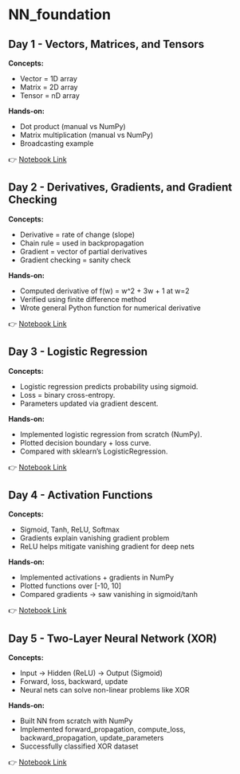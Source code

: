 # NN_foundation

## Day 1 - Vectors, Matrices, and Tensors

**Concepts:**
- Vector = 1D array
- Matrix = 2D array
- Tensor = nD array

**Hands-on:**
- Dot product (manual vs NumPy)
- Matrix multiplication (manual vs NumPy)
- Broadcasting example

👉 [Notebook Link](notebooks/day1_vectors_matrices_tensors.ipynb)


## Day 2 - Derivatives, Gradients, and Gradient Checking

**Concepts:**
- Derivative = rate of change (slope)
- Chain rule = used in backpropagation
- Gradient = vector of partial derivatives
- Gradient checking = sanity check

**Hands-on:**
- Computed derivative of f(w) = w^2 + 3w + 1 at w=2
- Verified using finite difference method
- Wrote general Python function for numerical derivative

👉 [Notebook Link](notebooks/calculus_for_learning.ipynb)

## Day 3 - Logistic Regression

**Concepts:**
- Logistic regression predicts probability using sigmoid.
- Loss = binary cross-entropy.
- Parameters updated via gradient descent.

**Hands-on:**
- Implemented logistic regression from scratch (NumPy).
- Plotted decision boundary + loss curve.
- Compared with sklearn’s LogisticRegression.

👉 [Notebook Link](notebooks/LossFunction_LogisticRegression.ipynb)


## Day 4 - Activation Functions

**Concepts:**
- Sigmoid, Tanh, ReLU, Softmax
- Gradients explain vanishing gradient problem
- ReLU helps mitigate vanishing gradient for deep nets

**Hands-on:**
- Implemented activations + gradients in NumPy
- Plotted functions over [-10, 10]
- Compared gradients → saw vanishing in sigmoid/tanh

👉 [Notebook Link](notebooks/day4_activation_functions.ipynb)


## Day 5 - Two-Layer Neural Network (XOR)

**Concepts:**
- Input → Hidden (ReLU) → Output (Sigmoid)
- Forward, loss, backward, update
- Neural nets can solve non-linear problems like XOR

**Hands-on:**
- Built NN from scratch with NumPy
- Implemented forward_propagation, compute_loss, backward_propagation, update_parameters
- Successfully classified XOR dataset

👉 [Notebook Link](notebooks/The_Perceptron_&_1-Hidden-Layer_MLP.ipynb)

